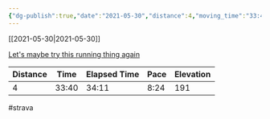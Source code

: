 ```yaml
---
{"dg-publish":true,"date":"2021-05-30","distance":4,"moving_time":"33:40","elapsed_time":"34:11","pace":"8:24","total_elevation_gain":191,"url":"https://www.strava.com/activities/5386007952","permalink":"/01-personal/strava/2021-05-30-let-s-maybe-try-this-running-thing-again/","dgPassFrontmatter":true}
---
```



[[2021-05-30\|2021-05-30]]

[Let's maybe try this running thing again](https://www.strava.com/activities/5386007952)

| Distance | Time  | Elapsed Time | Pace | Elevation |
| -------- | ----- | ------------ | ---- | --------- |
| 4        | 33:40 | 34:11        | 8:24 | 191       |




#strava
